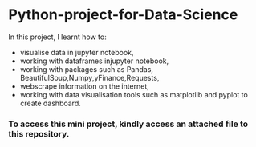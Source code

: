 # Python-project-for-Data-Science
In this project, l learnt how to:

- visualise data in jupyter notebook,
- working with dataframes injupyter notebook,
- working with packages such as Pandas, BeautifulSoup,Numpy,yFinance,Requests,
- webscrape information on the internet,
- working with data visualisation tools such as matplotlib and pyplot to create dashboard.

### To access this mini project, kindly access an attached file to this repository.

